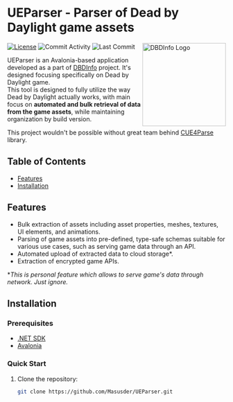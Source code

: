 # UEParser - Parser of Dead by Daylight game assets

<img src="https://www.dbd-info.com/images/Logo/DBDInfoLogo.png" align="right" alt="DBDInfo Logo" width="192">

[![License](https://img.shields.io/badge/License-Apache_2.0-blue.svg)](https://opensource.org/licenses/Apache-2.0)
![Commit Activity](https://img.shields.io/github/commit-activity/m/Masusder/UEParser..svg)
![Last Commit](https://img.shields.io/github/last-commit/Masusder/UEParser.svg)

UEParser is an Avalonia-based application developed as a part of [DBDInfo](https://dbd-info.com/) project. It's designed focusing specifically on Dead by Daylight game.<br/>
This tool is designed to fully utilize the way Dead by Daylight actually works, with main focus on **automated and bulk retrieval of data from the game assets**, while maintaining organization by build version.

This project wouldn't be possible without great team behind [CUE4Parse](https://github.com/FabianFG/CUE4Parse) library.

## Table of Contents

- [Features](#features)
- [Installation](#installation)

## Features

- Bulk extraction of assets including asset properties, meshes, textures, UI elements, and animations.
- Parsing of game assets into pre-defined, type-safe schemas suitable for various use cases, such as serving game data through an API.
- Automated upload of extracted data to cloud storage*.
- Extraction of encrypted game APIs.<br/>

**This is personal feature which allows to serve game's data through network. Just ignore.*

## Installation

### Prerequisites

- [.NET SDK](https://dotnet.microsoft.com/download)
- [Avalonia](https://avaloniaui.net/)

### Quick Start

1. Clone the repository:

   ```sh
   git clone https://github.com/Masusder/UEParser.git
